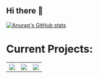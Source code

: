 ## Hi there 👋

<!--

**Here are some ideas to get you started:**

🙋‍♀️ A short introduction - what is your organization all about?
🌈 Contribution guidelines - how can the community get involved?
👩‍💻 Useful resources - where can the community find your docs? Is there anything else the community should know?
🍿 Fun facts - what does your team eat for breakfast?
🧙 Remember, you can do mighty things with the power of [Markdown](https://docs.github.com/github/writing-on-github/getting-started-with-writing-and-formatting-on-github/basic-writing-and-formatting-syntax)
-->
[![Anurag's GitHub stats](https://github-readme-stats.vercel.app/api?username=Devco-Morkjebla&hide=stars,prs,issues,contribs&count_private=true&hide_title=true&hide_rank=true)](https://github.com/anuraghazra/github-readme-stats)
<h1 aling="center">Current Projects:</h1>
<table>
  <tr>
    <th>
      <a href="https://github.com/ArvidWedtstein/Nuxt-Website">
        <img align="center" src="https://github-readme-stats.vercel.app/api/pin/?username=devco-morkjebla&repo=devco" />
      </a>
    </th>
    <th>
      <a href="https://github.com/ArvidWedtstein/Website-API">
        <img align="center" src="https://github-readme-stats.vercel.app/api/pin/?username=devco-morkjebla&repo=colorpicker" />
      </a>
    </th>
    <th>
      <a href="https://github.com/ArvidWedtstein/DiscordbotV13">
        <img align="center" src="https://github-readme-stats.vercel.app/api/pin/?username=devco-morkjebla&repo=unzippy" />
      </a>
    </th>
  </tr>
</table>

